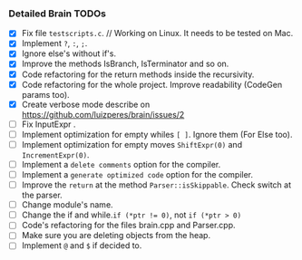 ### Detailed Brain TODOs

- [x] Fix file ```testscripts.c```. // Working on Linux. It needs to be tested on Mac.
- [x] Implement ```?```, ```:```, ```;```.
- [x] Ignore else's without if's.
- [x] Improve the methods IsBranch, IsTerminator and so on.
- [x] Code refactoring for the return methods inside the recursivity.
- [x] Code refactoring for the whole project. Improve readability (CodeGen params too).
- [x] Create verbose mode describe on https://github.com/luizperes/brain/issues/2
- [ ] Fix InputExpr .
- [ ] Implement optimization for empty whiles ```[ ]```. Ignore them (For Else too).
- [ ] Implement optimization for empty moves ```ShiftExpr(0)``` and ```IncrementExpr(0)```.
- [ ] Implement a ```delete comments``` option for the compiler.
- [ ] Implement a ```generate optimized code``` option for the compiler.
- [ ] Improve the ```return``` at the method ```Parser::isSkippable```. Check switch at the parser.
- [ ] Change module's name.
- [ ] Change the if and while.`if (*ptr != 0)`, not `if (*ptr > 0)` 
- [ ] Code's refactoring for the files brain.cpp and Parser.cpp.
- [ ] Make sure you are deleting objects from the heap.
- [ ] Implement ```@``` and ```$``` if decided to.
